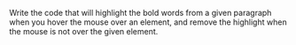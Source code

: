 Write the code that will highlight the bold words from a given paragraph when you hover the mouse over an element, and remove the highlight when the mouse is not over the given element.
